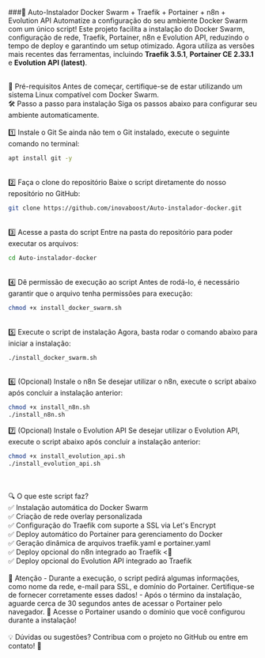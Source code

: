 ###🚀 Auto-Instalador Docker Swarm + Traefik + Portainer + n8n + Evolution API
Automatize a configuração do seu ambiente Docker Swarm com um único script! Este projeto facilita a instalação do Docker Swarm, configuração de rede, Traefik, Portainer, n8n e Evolution API, reduzindo o tempo de deploy e garantindo um setup otimizado. Agora utiliza as versões mais recentes das ferramentas, incluindo **Traefik 3.5.1**, **Portainer CE 2.33.1** e **Evolution API (latest)**.

<br>
📌 Pré-requisitos
Antes de começar, certifique-se de estar utilizando um sistema Linux compatível com Docker Swarm.

<br>
🛠️ Passo a passo para instalação
Siga os passos abaixo para configurar seu ambiente automaticamente.

<br>
<br>
1️⃣ Instale o Git
Se ainda não tem o Git instalado, execute o seguinte comando no terminal:

```bash
apt install git -y
```

<br>
2️⃣ Faça o clone do repositório
Baixe o script diretamente do nosso repositório no GitHub:

```bash
git clone https://github.com/inovaboost/Auto-instalador-docker.git
```

<br>
3️⃣ Acesse a pasta do script
Entre na pasta do repositório para poder executar os arquivos:

```bash
cd Auto-instalador-docker
```

<br>
4️⃣ Dê permissão de execução ao script
Antes de rodá-lo, é necessário garantir que o arquivo tenha permissões para execução:

```bash
chmod +x install_docker_swarm.sh
```

<br>
5️⃣ Execute o script de instalação
Agora, basta rodar o comando abaixo para iniciar a instalação:

```bash
./install_docker_swarm.sh
```

<br>
6️⃣ (Opcional) Instale o n8n
Se desejar utilizar o n8n, execute o script abaixo após concluir a instalação anterior:

```bash
chmod +x install_n8n.sh
./install_n8n.sh
```

7️⃣ (Opcional) Instale o Evolution API
Se desejar utilizar o Evolution API, execute o script abaixo após concluir a instalação anterior:

```bash
chmod +x install_evolution_api.sh
./install_evolution_api.sh
```

<br>
<br>
🔍 O que este script faz?
<br>✅ Instalação automática do Docker Swarm
<br>✅ Criação de rede overlay personalizada
<br>✅ Configuração do Traefik com suporte a SSL via Let's Encrypt
<br>✅ Deploy automático do Portainer para gerenciamento do Docker
<br>✅ Geração dinâmica de arquivos traefik.yaml e portainer.yaml
<br>✅ Deploy opcional do n8n integrado ao Traefik
<<br>✅ Deploy opcional do Evolution API integrado ao Traefik

<br>
<br>
📢 Atenção
- Durante a execução, o script pedirá algumas informações, como nome da rede, e-mail para SSL, e domínio do Portainer. Certifique-se de fornecer corretamente esses dados!
- Após o término da instalação, aguarde cerca de 30 segundos antes de acessar o Portainer pelo navegador.
🔗 Acesse o Portainer usando o domínio que você configurou durante a instalação!

<br>
<br>
💡 Dúvidas ou sugestões?
Contribua com o projeto no GitHub ou entre em contato! 🚀

